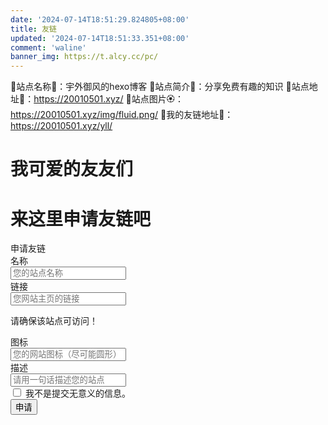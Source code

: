 ```yaml
---
date: '2024-07-14T18:51:29.824805+08:00'		
title: 友链		
updated: '2024-07-14T18:51:33.351+08:00'		
comment: 'waline'		
banner_img: https://t.alcy.cc/pc/
---
```


🌵站点名称🌺：宇外御风的hexo博客
🌲站点简介🌸：分享免费有趣的知识
🌳站点地址🌼：https://20010501.xyz/
🌴站点图片🏵️：https://20010501.xyz/img/fluid.png/
🌿我的友链地址🌻：https://20010501.xyz/yll/

# 我可爱的友友们

<div id="qexo-friends"></div>
<link rel="stylesheet" href="https://unpkg.com/qexo-static@1.6.0/hexo/friends.css"/>

<script src="https://unpkg.com/qexo-static@1.6.0/hexo/friends.js"></script>
<script>loadQexoFriends("qexo-friends", "https://hexoadmin.20010501.xyz")</script>

# 来这里申请友链吧
<link rel="stylesheet" href="https://unpkg.com/apursuer-qexo-friend-links@1.0.2/apursuer-hexo-friend-links.css"/>

<article class="message is-info">
    <div class="message-header">
        申请友链
    </div>
    <div class="message-body">
        <div class="form-ask-friend">
            <div class="field">
                <label class="label">名称</label>
                <div class="control has-icons-left">
                    <input class="input" type="text" placeholder="您的站点名称" id="friend-name" required>
                    <span class="icon is-small is-left">
                        <i class="fas fa-signature"></i>
                    </span>
                </div>
            </div>
            <div class="field">
                <label class="label">链接</label>
                <div class="control has-icons-left">
                    <input class="input" type="url" placeholder="您网站主页的链接" id="friend-link" required>
                    <span class="icon is-small is-left">
                        <i class="fas fa-link"></i>
                    </span>
                </div>
                <p class="help">请确保该站点可访问！</p>
            </div>
            <div class="field">
                <label class="label">图标</label>
                <div class="control has-icons-left">
                    <input class="input" type="url" placeholder="您的网站图标（尽可能圆形）" id="friend-icon" required>
                    <span class="icon is-small is-left">
                        <i class="fas fa-image"></i>
                    </span>
                </div>
            </div>
<div class="field">
    <label class="label">描述</label>
    <div class="control has-icons-left">
        <input class="input" type="text" placeholder="请用一句话描述您的站点" id="friend-des" required>
        <span class="icon is-small is-left">
            <i class="fas fa-info"></i>
        </span>
    </div>
</div>
<div class="field">
    <div class="control">
        <label class="checkbox">
            <input type="checkbox" id="friend-check"/> 我不是提交无意义的信息。
        </label>
    </div>
</div>
<div class="field is-grouped">
    <div class="control">
        <button class="button is-info" type="submit" onclick="askFriend(event)">申请</button>
    </div>
</div>
</div>
</div>
</article>
<script src="https://recaptcha.net/recaptcha/api.js?render=tianpeng"></script>
<script src="https://cdn.bootcss.com/jquery/1.12.4/jquery.min.js"></script>
<script>
function TestUrl(url) {
    var Expression = /http(s)?:\/\/([\w-]+\.)+[\w-]+(\/[\w- .\/?%&=]*)?/;
    var objExp = new RegExp(Expression);
    if (objExp.test(url) != true) {
        return false;
    }
    return true;
}
function askFriend(event) {
    let check = $("#friend-check").is(":checked");
    let name = $("#friend-name").val();
    let url = $("#friend-link").val();
    let image = $("#friend-icon").val();
    let des = $("#friend-des").val();
    if (!check) {
        alert("请勾选\"我不是提交无意义的信息\"");
        return;
    }
    if (!(name && url && image && des)) {
    alert("信息不完整！");
    return;
}
if (!(TestUrl(url))) {
    alert("URL格式错误！需要包含HTTP协议头！");
    return;
}
if (!(TestUrl(image))) {
    alert("图标URL格式错误！需要包含HTTP协议头！");
    return;
}
event.target.classList.add('is-loading');
grecaptcha.ready(function() {
    grecaptcha.execute('tianpeng', {action: 'submit'}).then(function(token) {
        $.ajax({
            type: 'get',
            cache: false,
            url: url,
            dataType: "jsonp",
            async: false,
            processData: false,
            complete: function (data) {
                if (data.status == 200) {
                    $.ajax({
                        type: 'POST',
                        dataType: "json",
                        data: {
                            "name": name,
                            "url": url,
                            "image": image,
                            "description": des,
                            "verify": token,
                        },
                        url: 'https://hexoadmin.20010501.xyz/pub/ask_friend/',
                        success: function (data) {
                            alert(data.msg);
                        }
                    });
                } else {
                    alert("无法访问该URL！");
                }
                event.target.classList.remove('is-loading');
            }
          });
        });
    });
}
</script>